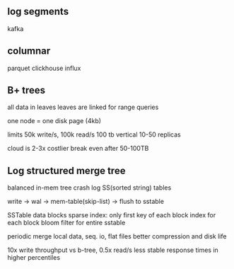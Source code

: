---
---
## log segments
kafka

## columnar
parquet
clickhouse
influx

## B+ trees
all data in leaves
leaves are linked for range queries

one node = one disk page (4kb)

limits
50k write/s, 100k read/s
100 tb vertical
10-50 replicas

cloud is 2-3x costlier
break even after 50-100TB


## Log structured merge tree
balanced in-mem tree
crash log
SS(sorted string) tables

write -> wal -> mem-table(skip-list) -> flush to sstable

SSTable
data blocks
sparse index: only first key of each block
index for each block
bloom filter for entire sstable

periodic merge
local data, seq. io, flat files
better compression and disk life

10x write throughput vs b-tree, 0.5x read/s
less stable response times in higher percentiles
